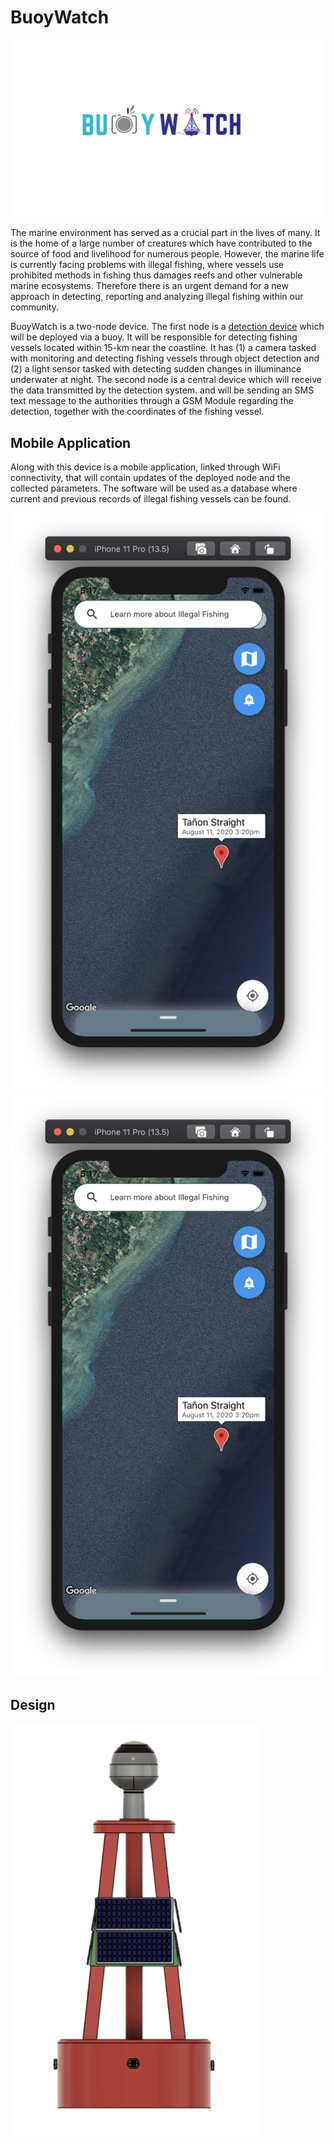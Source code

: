# BuoyWatch
![buoywatch_logo.png](https://github.com/fxs1l/Buoywatch/blob/master/images/buoywatch_logo.png "BuoyWatch Logo")

The marine environment has served as a crucial part in the lives of many. It is the home of a large number of creatures which have contributed to the source of food and livelihood for numerous people. However, the marine life is currently facing problems with illegal fishing, where vessels use prohibited methods in fishing thus damages reefs and other vulnerable marine ecosystems. Therefore there is an urgent demand for a new approach in detecting, reporting and analyzing illegal fishing within our community.

BuoyWatch is a two-node device. The first node is a [detection device](https://github.com/fxs1l/buoywatch-detector) which will be deployed via a buoy. It will be responsible for detecting fishing vessels located within 15-km near the coastline. It has (1) a camera tasked with monitoring and detecting fishing vessels through object detection and (2) a light sensor tasked with detecting sudden changes in illuminance underwater at night. The second node is a central device which will receive the data transmitted by the detection system.  and will be sending an SMS text message to the authorities through a GSM Module regarding the detection, together with the coordinates of the fishing vessel. 

## Mobile Application
Along with this device is a mobile application, linked through WiFi connectivity, that will contain updates of the deployed node and the collected parameters. The software will be used as a database where current and previous records of illegal fishing vessels can be found.

![alt-text-1](https://github.com/fxs1l/Buoywatch/blob/master/images/location.png "title-1") ![alt-text-2](https://github.com/fxs1l/Buoywatch/blob/master/images/location.png "title-2")

## Design
<img src="https://github.com/fxs1l/Buoywatch/blob/master/images/buoywatch-detection-device.png" width="400" >


